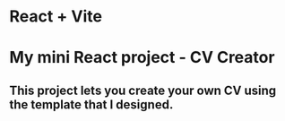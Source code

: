# React + Vite #
# My mini React project - CV Creator 
## This project lets you create your own CV using the template that I designed. ##
